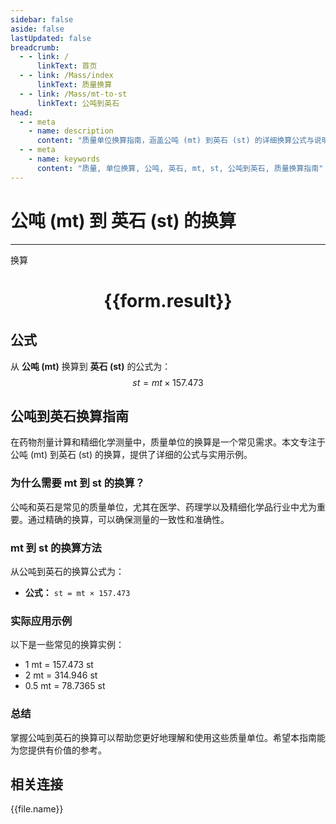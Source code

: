 ```yaml
---
sidebar: false
aside: false
lastUpdated: false
breadcrumb:
  - - link: /
      linkText: 首页
  - - link: /Mass/index
      linkText: 质量换算
  - - link: /Mass/mt-to-st
      linkText: 公吨到英石
head:
  - - meta
    - name: description
      content: "质量单位换算指南，涵盖公吨 (mt) 到英石 (st) 的详细换算公式与说明。"
  - - meta
    - name: keywords
      content: "质量, 单位换算, 公吨, 英石, mt, st, 公吨到英石, 质量换算指南"
---
```

# 公吨 (mt) 到 英石 (st) 的换算
---
<script setup>
import { onMounted, reactive, inject, ref } from 'vue'
import { NButton, NForm, NFormItem, NInput, NInputNumber, NSelect, NCard, useMessage,NGrid ,NGi } from 'naive-ui'
import { defineClientComponent } from 'vitepress'
import { Mass } from '../../files';

const convert = inject('convert')

const form = reactive({
  number: null,
  result: '',
})

const convertHandler = () => {
  if (form.number !== null && !isNaN(form.number)) {
    const convertedValue = parseFloat(form.number) * 157.473
    form.result = `${form.number}mt = ${convertedValue.toFixed(3)}st`
  } else {
    form.result = '请输入有效的数值。'
  }
}
</script>

<n-form size="large" :model="form">
  <n-form-item label="公吨 (mt)">
    <n-input-number v-model:value="form.number" placeholder="输入公吨" style="width: 100%" />
  </n-form-item>
  <n-form-item>
    <n-button type="primary" @click="convertHandler" block>换算</n-button>
  </n-form-item>
</n-form>

<n-card  embedded :bordered="false" hoverable>
  <div  style="text-align:center">
    <h1>{{form.result}}</h1>
  </div>
</n-card>

## 公式

从 **公吨 (mt)** 换算到 **英石 (st)** 的公式为：
$$ st = mt \times 157.473 $$

## 公吨到英石换算指南

在药物剂量计算和精细化学测量中，质量单位的换算是一个常见需求。本文专注于公吨 (mt) 到英石 (st) 的换算，提供了详细的公式与实用示例。

### 为什么需要 mt 到 st 的换算？

公吨和英石是常见的质量单位，尤其在医学、药理学以及精细化学品行业中尤为重要。通过精确的换算，可以确保测量的一致性和准确性。

### mt 到 st 的换算方法

从公吨到英石的换算公式为：

- **公式：** `st = mt × 157.473`

### 实际应用示例

以下是一些常见的换算实例：

- 1 mt = 157.473 st
- 2 mt = 314.946 st
- 0.5 mt = 78.7365 st

### 总结

掌握公吨到英石的换算可以帮助您更好地理解和使用这些质量单位。希望本指南能为您提供有价值的参考。

## 相关连接
<n-grid x-gap="12" :cols="4">
  <n-gi v-for="(file, index) in Mass" :key="index">
    <n-button
      text
      tag="a"
      :href="file.path"
      type="primary"
    >
      {{file.name}}
    </n-button>
  </n-gi>
</n-grid>